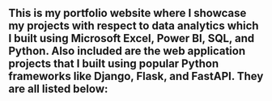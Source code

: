 ## This is my portfolio website where I showcase my projects with respect to data analytics which I built using Microsoft Excel, Power BI, SQL, and Python. Also included are the web application projects that I built using popular Python frameworks like Django, Flask, and FastAPI. They are all listed below:
